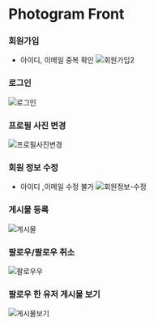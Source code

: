 # Photogram Front 

### 회원가입
  - 아이디, 이메일 중복 확인
![회원가입2](https://user-images.githubusercontent.com/66653324/223017753-c0536161-e25e-4a97-963d-b9fd1b2a0a59.gif)


### 로그인
![로그인](https://user-images.githubusercontent.com/66653324/223928709-041cdf01-9758-47d5-a448-7fbb0367b49b.gif)

### 프로필 사진 변경

![프로필사진변경](https://user-images.githubusercontent.com/66653324/223017228-01ee5805-fca7-417e-8786-d2075fc75b3a.gif)


### 회원 정보 수정
- 아이디 ,이메일 수정 불가
![회원정보-수정](https://user-images.githubusercontent.com/66653324/223888848-9fb5168d-dbe0-465b-9263-978af6f42235.gif)


### 게시물 등록

![게시물](https://user-images.githubusercontent.com/66653324/223067567-1eda8611-682d-4af0-a3c4-1bcf1c54e742.gif)

### 팔로우/팔로우 취소

![팔로우우](https://user-images.githubusercontent.com/66653324/223716096-9d773d28-f015-430a-b529-1bcd093361b7.gif)


### 팔로우 한 유저 게시물 보기

![게시물보기](https://user-images.githubusercontent.com/66653324/224479239-59bb7d32-d4c9-4b48-ae15-74cbce1b69f9.gif)
